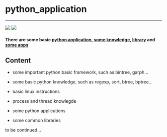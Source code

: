# python_application
___
![](https://img.shields.io/badge/donate-github-brightgreen.svg)
![](https://img.shields.io/badge/self_edited-vic-brightgreen.svg)

#### There are some basic [python application](https://github.com/vicjiafeng/python_application/tree/master/application),  [some knowledge](https://github.com/vicjiafeng/python_application/tree/master/keypoints), [library]() and [some apps](https://github.com/vicjiafeng/python_application/tree/master/apps)

## Content

  * some important python basic framework, such as bintree, garph...
  
  * some basic python knowledge, such as regexp, sort, btree, bptree...
  
  * basic linux instructions
  
  * process and thread knowlegde
  
  * some python applications
  
  * some common libraries
  
  to be continued...
